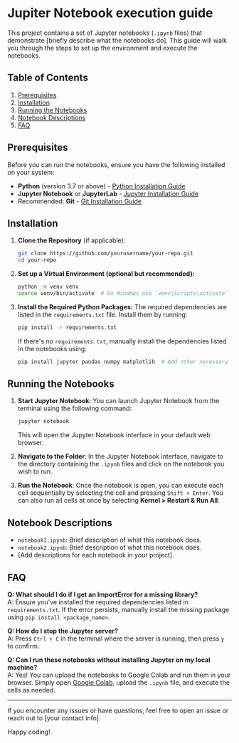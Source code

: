 # Jupiter Notebook execution guide

This project contains a set of Jupyter notebooks (`.ipynb` files) that demonstrate [briefly describe what the notebooks do]. This guide will walk you through the steps to set up the environment and execute the notebooks.

## Table of Contents
1. [Prerequisites](#prerequisites)
2. [Installation](#installation)
3. [Running the Notebooks](#running-the-notebooks)
4. [Notebook Descriptions](#notebook-descriptions)
5. [FAQ](#faq)

## Prerequisites

Before you can run the notebooks, ensure you have the following installed on your system:

- **Python** (version 3.7 or above) - [Python Installation Guide](https://www.python.org/downloads/)
- **Jupyter Notebook** or **JupyterLab** - [Jupyter Installation Guide](https://jupyter.org/install)
- Recommended: **Git** - [Git Installation Guide](https://git-scm.com/book/en/v2/Getting-Started-Installing-Git)

## Installation

1. **Clone the Repository** (if applicable):
    ```bash
    git clone https://github.com/yourusername/your-repo.git
    cd your-repo
    ```

2. **Set up a Virtual Environment (optional but recommended):**
    ```bash
    python -m venv venv
    source venv/bin/activate  # On Windows use `venv\Scripts\activate`
    ```

3. **Install the Required Python Packages:**
    The required dependencies are listed in the `requirements.txt` file. Install them by running:
    ```bash
    pip install -r requirements.txt
    ```

    If there's no `requirements.txt`, manually install the dependencies listed in the notebooks using:
    ```bash
    pip install jupyter pandas numpy matplotlib  # Add other necessary libraries here
    ```

## Running the Notebooks

1. **Start Jupyter Notebook**:
    You can launch Jupyter Notebook from the terminal using the following command:
    ```bash
    jupyter notebook
    ```
    This will open the Jupyter Notebook interface in your default web browser.

2. **Navigate to the Folder**:
    In the Jupyter Notebook interface, navigate to the directory containing the `.ipynb` files and click on the notebook you wish to run.

3. **Run the Notebook**:
    Once the notebook is open, you can execute each cell sequentially by selecting the cell and pressing `Shift + Enter`. You can also run all cells at once by selecting **Kernel > Restart & Run All**.

## Notebook Descriptions

- `notebook1.ipynb`: Brief description of what this notebook does.
- `notebook2.ipynb`: Brief description of what this notebook does.
- [Add descriptions for each notebook in your project].

## FAQ

**Q: What should I do if I get an ImportError for a missing library?**  
A: Ensure you’ve installed the required dependencies listed in `requirements.txt`. If the error persists, manually install the missing package using `pip install <package_name>`.

**Q: How do I stop the Jupyter server?**  
A: Press `Ctrl + C` in the terminal where the server is running, then press `y` to confirm.

**Q: Can I run these notebooks without installing Jupyter on my local machine?**  
A: Yes! You can upload the notebooks to Google Colab and run them in your browser. Simply open [Google Colab](https://colab.research.google.com/), upload the `.ipynb` file, and execute the cells as needed.

---

If you encounter any issues or have questions, feel free to open an issue or reach out to [your contact info].

Happy coding!
